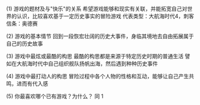 (1) 游戏的题材及与"快乐"的关系
希望游戏能够和现实有关联，并能拓宽自己对世界的认识，比较喜欢基于一定历史事实的冒险游戏
代表类型：大航海时代4，刺客信条：奥德赛

(2) 游戏的基本情节
回到一段恢宏壮阔的历史大事件，身临其境地去自由拓展属于自己的历史故事

(3) 游戏中最炫或最酷的构思
最酷的构思都是来源于特定历史时期的普通生活
譬如在大航海时代中自己组织舰队扬帆出海，然后遇到种种历史事件

(4) 游戏中最打动人的构思
冒险过程中各个人物的性格和互动，能够让自己产生共鸣，进而有代入感

(5) 你最喜欢哪个已有游戏？为什么？
同 1
